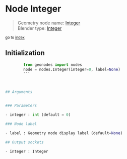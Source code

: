 
# Node Integer

> Geometry node name: [Integer](https://docs.blender.org/manual/en/latest/modeling/geometry_nodes/input/integer.html)<br>
  Blender type: [Integer](https://docs.blender.org/api/current/bpy.types.FunctionNodeInputInt.html)
  
<sub>go to [index](/docs/index.md)</sub>

## Initialization

```python
        from geonodes import nodes
        node = nodes.Integer(integer=0, label=None)
        ```



## Arguments


### Parameters

- integer : int (default = 0)

### Node label

- label : Geometry node display label (default=None)

## Output sockets

- integer : Integer

